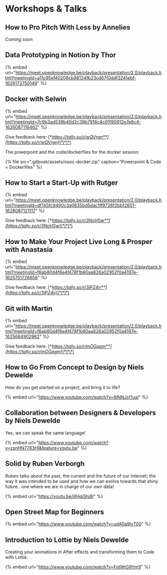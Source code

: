 # Workshops & Talks

## How to Pro Pitch With Less by Annelies

_Coming soon_

## Data Prototyping in Notion by Thor

{% embed url="https://meet.openknowledge.be/playback/presentation/2.0/playback.html?meetingId=a11c95ef40208cb98124fb23cd67f0ddf3241ebf-1626173750149" %}

## Docker with Selwin

{% embed url="https://meet.openknowledge.be/playback/presentation/2.0/playback.html?meetingId=7c9b3ad538b40d2c39b7916c4c01f90912e7e8c4-1626087116462" %}

Give feedback here: [**https://tally.so/r/wQVrgn**](https://tally.so/r/wQVrgn)\*\*\*\*

The powerpoint and the code/dockerfiles for the docker session:

{% file src=".gitbook/assets/osoc-docker.zip" caption="Powerpoint & Code + Dockerfiles" %}

## How to Start a Start-Up with Rutger

{% embed url="https://meet.openknowledge.be/playback/presentation/2.0/playback.html?meetingId=df145fc9490c3a0835bd5dac1ff9726f2bb12601-1626087121117" %}

Give feedback here: [**https://tally.so/r/3NoVGw**](https://tally.so/r/3NoVGw)\*\*\*\*

## How to Make Your Project Live Long & Prosper with Anastasia

{% embed url="https://meet.openknowledge.be/playback/presentation/2.0/playback.html?meetingId=f6ab80d4f6e4f478f1b60aa826a02952f0a4197e-1625751726656" %}

Give feedback here: [**https://tally.so/r/3jPZ4n**](https://tally.so/r/3jPZ4n)\*\*\*\*

## Git with Martin

{% embed url="https://meet.openknowledge.be/playback/presentation/2.0/playback.html?meetingId=f6ab80d4f6e4f478f1b60aa826a02952f0a4197e-1625664902962" %}

Give feedback here: [**https://tally.so/r/mOGagm**](https://tally.so/r/mOGagm)\*\*\*\*

## How to Go From Concept to Design by Niels Dewelde

How do you get started on a project, and bring it to life?

{% embed url="https://www.youtube.com/watch?v=8INNJcf1uxI" %}

## Collaboration between Designers & Developers by Niels Dewelde

Yes, we can speak the same language!

{% embed url="https://www.youtube.com/watch?v=zsnHN7783HI&feature=youtu.be" %}

## Solid by Ruben Verborgh

Ruben talks about the past, the current and the future of our Internet; the way it was intended to be used and how we can evolve towards that shiny future.. one where we are in charge of our own data!

{% embed url="https://youtu.be/jllHqiShj8I" %}

## Open Street Map for Beginners

{% embed url="https://www.youtube.com/watch?v=udA0a9IyT00" %}

## Introduction to Lottie by Niels Dewelde

Creating your animations in After effects and transforming them to Code with Lottie.

{% embed url="https://www.youtube.com/watch?v=FotWtG9Ym1I" %}



